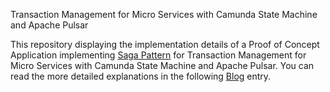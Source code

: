 Transaction Management for Micro Services with Camunda State Machine and Apache Pulsar

This repository displaying the implementation details of a Proof of Concept Application implementing [Saga Pattern](https://microservices.io/patterns/data/saga.html#example-orchestration-based-saga) 
for Transaction Management for Micro Services with Camunda State Machine and Apache Pulsar. You can read the more 
detailed explanations in the following [Blog](https://mehmetsalgar.wordpress.com/2022/04/18/a-model-driven-event-sourced-cloud-ready-application-with-akka-finite-state-machine-using-kafka-cassandra-and-elasticsearch/) entry.